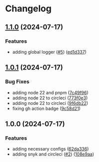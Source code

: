 # Changelog

## [1.1.0](https://github.com/InjstedInc/next-template/compare/v1.0.1...v1.1.0) (2024-07-17)


### Features

* adding global logger ([#5](https://github.com/InjstedInc/next-template/issues/5)) ([ed1d337](https://github.com/InjstedInc/next-template/commit/ed1d3379463ee6a508f935fb9511da8ff3986646))

## [1.0.1](https://github.com/InjstedInc/next-template/compare/v1.0.0...v1.0.1) (2024-07-17)


### Bug Fixes

* adding node 22 and pnpm ([7c49f96](https://github.com/InjstedInc/next-template/commit/7c49f96f20561e067d258e64b880f4f985dc92bc))
* adding node 22 to circleci ([773f0e3](https://github.com/InjstedInc/next-template/commit/773f0e3f519968ca8516c7bfbd7d0c3bde1b4e24))
* adding node 22 to circleci ([9f6db22](https://github.com/InjstedInc/next-template/commit/9f6db22b1df4d2395587d382bb445c3e42cae762))
* fixing gh action badge ([9c58d21](https://github.com/InjstedInc/next-template/commit/9c58d2148847818a913de0908d6220a02f7628cf))

## 1.0.0 (2024-07-17)


### Features

* adding necessary configs ([62da336](https://github.com/InjstedInc/next-template/commit/62da336241ba26ca0781859d0383b237c9cbffe3))
* adding snyk and circleci ([#2](https://github.com/InjstedInc/next-template/issues/2)) ([108e9aa](https://github.com/InjstedInc/next-template/commit/108e9aa50ddfca68fcbeb4288457c7a88f6ae264))
